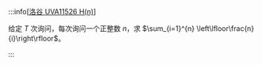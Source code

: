 :::info[[洛谷 UVA11526 H(n)](https://www.luogu.com.cn/problem/UVA11526)]

给定 $T$ 次询问，每次询问一个正整数 $n$，求 $\sum_{i=1}^{n} \left\lfloor\frac{n}{i}\right\rfloor$。

:::
